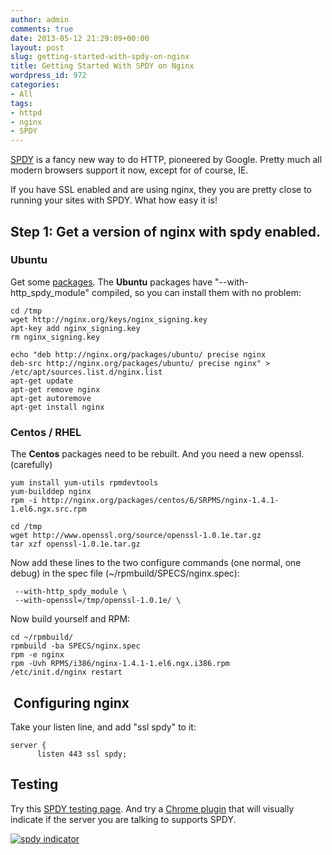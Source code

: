 ```yaml
---
author: admin
comments: true
date: 2013-05-12 21:29:09+00:00
layout: post
slug: getting-started-with-spdy-on-nginx
title: Getting Started With SPDY on Nginx
wordpress_id: 972
categories:
- All
tags:
- httpd
- nginx
- SPDY
---
```


[SPDY](http://en.wikipedia.org/wiki/SPDY) is a fancy new way to do HTTP, pioneered by Google. Pretty much all modern browsers support it now, except for of course, IE.

If you have SSL enabled and are using nginx, they you are pretty close to running your sites with SPDY. What how easy it is!


## Step 1: Get a version of nginx with spdy enabled.




### Ubuntu


Get some [packages](http://nginx.org/en/linux_packages.html). The **Ubuntu** packages have "--with-http_spdy_module" compiled, so you can install them with no problem:

    
    cd /tmp
    wget http://nginx.org/keys/nginx_signing.key
    apt-key add nginx_signing.key
    rm nginx_signing.key
    
    echo "deb http://nginx.org/packages/ubuntu/ precise nginx
    deb-src http://nginx.org/packages/ubuntu/ precise nginx" > /etc/apt/sources.list.d/nginx.list
    apt-get update
    apt-get remove nginx
    apt-get autoremove
    apt-get install nginx




### Centos / RHEL


The **Centos** packages need to be rebuilt. And you need a new openssl. (carefully)

    
    yum install yum-utils rpmdevtools
    yum-builddep nginx
    rpm -i http://nginx.org/packages/centos/6/SRPMS/nginx-1.4.1-1.el6.ngx.src.rpm
    
    cd /tmp
    wget http://www.openssl.org/source/openssl-1.0.1e.tar.gz
    tar xzf openssl-1.0.1e.tar.gz


Now add these lines to the two configure commands (one normal, one debug) in the spec file (~/rpmbuild/SPECS/nginx.spec):

    
     --with-http_spdy_module \
     --with-openssl=/tmp/openssl-1.0.1e/ \


Now build yourself and RPM:

    
    cd ~/rpmbuild/
    rpmbuild -ba SPECS/nginx.spec
    rpm -e nginx
    rpm -Uvh RPMS/i386/nginx-1.4.1-1.el6.ngx.i386.rpm
    /etc/init.d/nginx restart




##  Configuring nginx


Take your listen line, and add "ssl spdy" to it:

    
    server {
          listen 443 ssl spdy;




## Testing


Try this [SPDY testing page](http://spdycheck.org/#xkyle.com).
And try a [Chrome plugin](https://chrome.google.com/webstore/detail/spdy-indicator/mpbpobfflnpcgagjijhmgnchggcjblin?hl=en) that will visually indicate if the server you are talking to supports SPDY.

[![spdy indicator](/uploads/Screenshot-from-2013-05-16-174759.png)](/uploads/Screenshot-from-2013-05-16-174759.png)
